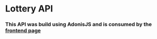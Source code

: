 # Lottery API
### This API was build using AdonisJS and is consumed by the [frontend page](https://github.com/viniirbr/lottery-react)
